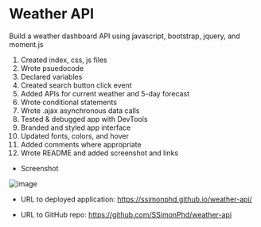 # Weather API

Build a weather dashboard API using javascript, bootstrap, jquery, and moment.js

1. Created index, css, js files 
2. Wrote psuedocode
3. Declared variables
4. Created search button click event
5. Added APIs for current weather and 5-day forecast 
6. Wrote conditional statements
7. Wrote .ajax asynchronous data calls
8. Tested & debugged app with DevTools
9. Branded and styled app interface
10. Updated fonts, colors, and hover
11. Added comments where appropriate
12. Wrote README and added screenshot and links

- Screenshot

![image](https://user-images.githubusercontent.com/60651145/188993786-9852c1ef-9257-40da-b91d-9fbe93140d9e.png)

- URL to deployed application:
https://ssimonphd.github.io/weather-api/

- URL to GitHub repo:
https://github.com/SSimonPhd/weather-api 
